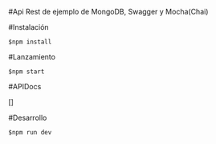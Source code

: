#Api Rest de ejemplo de MongoDB, Swagger y Mocha(Chai)

#Instalación
```shell
$npm install
```
#Lanzamiento

```shell
$npm start
```
#APIDocs

[]

#Desarrollo

```shell
$npm run dev
```

